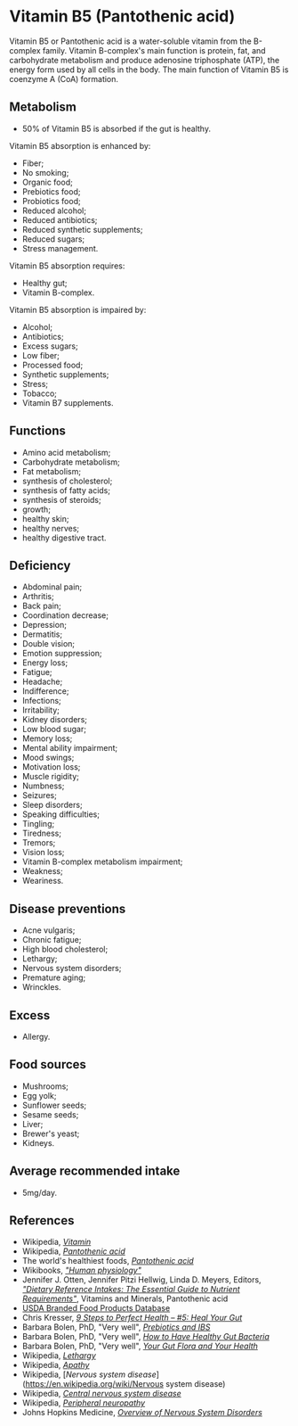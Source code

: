 # Vitamin B5 (Pantothenic acid)
Vitamin B5 or Pantothenic acid is a water-soluble vitamin from the B-complex family. Vitamin B-complex's main function is protein, fat, and carbohydrate metabolism and produce adenosine triphosphate (ATP), the energy form used by all cells in the body. The main function of Vitamin B5 is coenzyme A (CoA) formation.

## Metabolism
- 50% of Vitamin B5 is absorbed if the gut is healthy.

Vitamin B5 absorption is enhanced by:
- Fiber;
- No smoking;
- Organic food;
- Prebiotics food;
- Probiotics food;
- Reduced alcohol;
- Reduced antibiotics;
- Reduced synthetic supplements;
- Reduced sugars;
- Stress management.

Vitamin B5 absorption requires:
- Healthy gut;
- Vitamin B-complex.

Vitamin B5 absorption is impaired by:
- Alcohol;
- Antibiotics;
- Excess sugars;
- Low fiber;
- Processed food;
- Synthetic supplements;
- Stress;
- Tobacco;
- Vitamin B7 supplements.

## Functions
- Amino acid metabolism;
- Carbohydrate metabolism;
- Fat metabolism;
- synthesis of cholesterol;
- synthesis of fatty acids;
- synthesis of steroids;
- growth;
- healthy skin;
- healthy nerves;
- healthy digestive tract.

## Deficiency
- Abdominal pain;
- Arthritis;
- Back pain;
- Coordination decrease;
- Depression;
- Dermatitis;
- Double vision;
- Emotion suppression;
- Energy loss;
- Fatigue;
- Headache;
- Indifference;
- Infections;
- Irritability;
- Kidney disorders;
- Low blood sugar;
- Memory loss;
- Mental ability impairment;
- Mood swings;
- Motivation loss;
- Muscle rigidity;
- Numbness;
- Seizures;
- Sleep disorders;
- Speaking difficulties;
- Tingling;
- Tiredness;
- Tremors;
- Vision loss;
- Vitamin B-complex metabolism impairment;
- Weakness;
- Weariness.

## Disease preventions
- Acne vulgaris;
- Chronic fatigue;
- High blood cholesterol;
- Lethargy;
- Nervous system disorders;
- Premature aging;
- Wrinckles.

## Excess
- Allergy.

## Food sources
- Mushrooms;
- Egg yolk;
- Sunflower seeds;
- Sesame seeds;
- Liver;
- Brewer's yeast;
- Kidneys.

## Average recommended intake
- 5mg/day.

## References
- Wikipedia, [_Vitamin_](https://en.wikipedia.org/wiki/Vitamin)
- Wikipedia, [_Pantothenic acid_](https://en.wikipedia.org/wiki/Pantothenic_acid)
- The world's healthiest foods, [_Pantothenic acid_](http://www.whfoods.com/genpage.php?tname=nutrient&dbid=87)
- Wikibooks, [_"Human physiology"_](https://en.Wikibooks.org/wiki/Human_Physiology/Nutrition#Vitamins)
- Jennifer J. Otten, Jennifer Pitzi Hellwig, Linda D. Meyers, Editors, [_"Dietary Reference Intakes: The Essential Guide to Nutrient Requirements"_](https://www.amazon.com/Dietary-Reference-Intakes-Essential-Requirements/dp/0309157420), Vitamins and Minerals, Pantothenic acid
- [USDA Branded Food Products Database](https://ndb.nal.usda.gov/ndb/nutrients/report/nutrientsfrm?max=1000&offset=0&totCount=0&nutrient1=410&nutrient2=&nutrient3=&subset=0&sort=c&measureby=g)
- Chris Kresser, [_9 Steps to Perfect Health – #5: Heal Your Gut_](https://chriskresser.com/9-steps-to-perfect-health-5-heal-your-gut/)
- Barbara Bolen, PhD, "Very well", [_Prebiotics and IBS_](https://www.verywell.com/prebiotics-and-ibs-1944748)
- Barbara Bolen, PhD, "Very well", [_How to Have Healthy Gut Bacteria_](https://www.verywell.com/how-to-have-healthy-gut-bacteria-1945326)
- Barbara Bolen, PhD, "Very well", [_Your Gut Flora and Your Health_](https://www.verywell.com/what-are-your-gut-flora-1944914)
- Wikipedia, [_Lethargy_](https://en.wikipedia.org/wiki/Lethargy)
- Wikipedia, [_Apathy_](https://en.wikipedia.org/wiki/Apathy)
- Wikipedia, [_Nervous system disease_](https://en.wikipedia.org/wiki/Nervous system disease)
- Wikipedia, [_Central nervous system disease_](https://en.wikipedia.org/wiki/Central_nervous_system_disease)
- Wikipedia, [_Peripheral neuropathy_](https://en.wikipedia.org/wiki/Peripheral_neuropathy)
- Johns Hopkins Medicine, [_Overview of Nervous System Disorders_](http://www.hopkinsmedicine.org/healthlibrary/conditions/nervous_system_disorders/overview_of_nervous_system_disorders_85,P00799/)